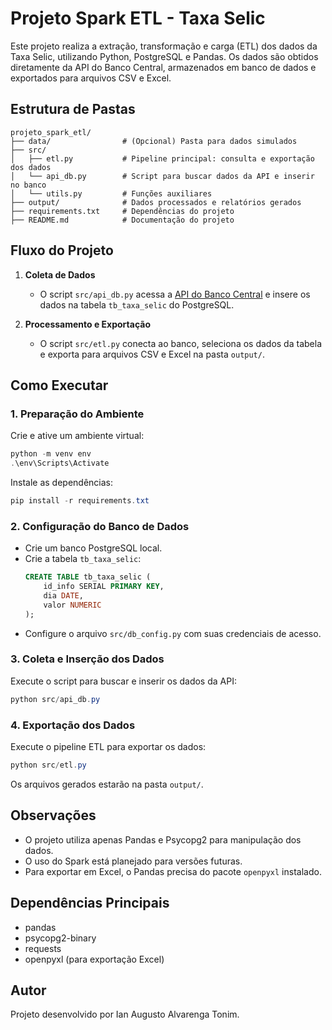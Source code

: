 # Projeto Spark ETL - Taxa Selic

Este projeto realiza a extração, transformação e carga (ETL) dos dados da Taxa Selic, utilizando Python, PostgreSQL e Pandas. Os dados são obtidos diretamente da API do Banco Central, armazenados em banco de dados e exportados para arquivos CSV e Excel.

## Estrutura de Pastas

```
projeto_spark_etl/
├── data/                # (Opcional) Pasta para dados simulados
├── src/
│   ├── etl.py           # Pipeline principal: consulta e exportação dos dados
│   └── api_db.py        # Script para buscar dados da API e inserir no banco
│   └── utils.py         # Funções auxiliares
├── output/              # Dados processados e relatórios gerados
├── requirements.txt     # Dependências do projeto
├── README.md            # Documentação do projeto
```

## Fluxo do Projeto

1. **Coleta de Dados**
   - O script `src/api_db.py` acessa a [API do Banco Central](https://api.bcb.gov.br/dados/serie/bcdata.sgs.11/dados?formato=json) e insere os dados na tabela `tb_taxa_selic` do PostgreSQL.

2. **Processamento e Exportação**
   - O script `src/etl.py` conecta ao banco, seleciona os dados da tabela e exporta para arquivos CSV e Excel na pasta `output/`.

## Como Executar

### 1. Preparação do Ambiente

Crie e ative um ambiente virtual:
```powershell
python -m venv env
.\env\Scripts\Activate
```

Instale as dependências:
```powershell
pip install -r requirements.txt
```

### 2. Configuração do Banco de Dados

- Crie um banco PostgreSQL local.
- Crie a tabela `tb_taxa_selic`:
  ```sql
  CREATE TABLE tb_taxa_selic (
      id_info SERIAL PRIMARY KEY,
      dia DATE,
      valor NUMERIC
  );
  ```
- Configure o arquivo `src/db_config.py` com suas credenciais de acesso.

### 3. Coleta e Inserção dos Dados

Execute o script para buscar e inserir os dados da API:
```powershell
python src/api_db.py
```

### 4. Exportação dos Dados

Execute o pipeline ETL para exportar os dados:
```powershell
python src/etl.py
```

Os arquivos gerados estarão na pasta `output/`.

## Observações

- O projeto utiliza apenas Pandas e Psycopg2 para manipulação dos dados.
- O uso do Spark está planejado para versões futuras.
- Para exportar em Excel, o Pandas precisa do pacote `openpyxl` instalado.

## Dependências Principais

- pandas
- psycopg2-binary
- requests
- openpyxl (para exportação Excel)

## Autor

Projeto desenvolvido por Ian Augusto Alvarenga Tonim.
